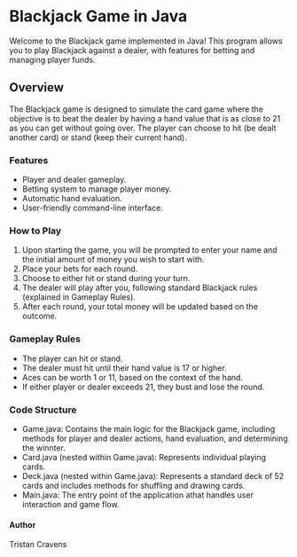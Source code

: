 # Blackjack Game in Java

Welcome to the Blackjack game implemented in Java! This program allows you to play Blackjack against a dealer, with features for betting and managing player funds.

## Overview 

The Blackjack game is designed to simulate the card game where the objective is to beat the dealer by having a hand value that is as close to 21 as you can get without going over. The player can choose to hit (be dealt another card) or stand (keep their current hand). 

### Features
- Player and dealer gameplay.
- Betting system to manage player money.
- Automatic hand evaluation.
- User-friendly command-line interface.

### How to Play
1. Upon starting the game, you will be prompted to enter your name and the initial amount of money you wish to start with.
2. Place your bets for each round.
3. Choose to either hit or stand during your turn.
4. The dealer will play after you, following standard Blackjack rules (explained in Gameplay Rules).
5. After each round, your total money will be updated based on the outcome.

### Gameplay Rules
- The player can hit or stand.
- The dealer must hit until their hand value is 17 or higher.
- Aces can be worth 1 or 11, based on the context of the hand.
- If either player or dealer exceeds 21, they bust and lose the round.

### Code Structure
- Game.java: Contains the main logic for the Blackjack game, including methods for player and dealer actions, hand evaluation, and determining the winnter.
- Card.java (nested within Game.java): Represents individual playing cards.
- Deck.java (nested within Game.java): Represents a standard deck of 52 cards and includes methods for shuffling and drawing cards.
- Main.java: The entry point of the application athat handles user interaction and game flow.

#### Author
Tristan Cravens
